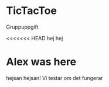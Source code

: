 # TicTacToe
Gruppuppgift 

<<<<<<< HEAD
hej hej

Alex was here
=======
hejsan hejsan!
Vi testar om det fungerar

